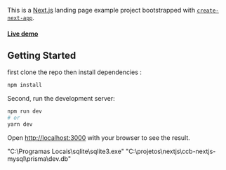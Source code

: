 This is a [Next.js](https://nextjs.org/) landing page example project bootstrapped with [`create-next-app`](https://github.com/vercel/next.js/tree/canary/packages/create-next-app).

#### [Live demo](https://nextjs-landing-page-five.vercel.app/)  

## Getting Started

first clone the repo then install dependencies :

```bash
npm install
```

Second, run the development server:

```bash
npm run dev
# or
yarn dev
```

Open [http://localhost:3000](http://localhost:3000) with your browser to see the result.




"C:\Programas Locais\sqlite\sqlite3.exe" "C:\projetos\nextjs\ccb-nextjs-mysql\prisma\dev.db"